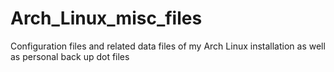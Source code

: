 # Arch_Linux_misc_files
Configuration files and related data files of my Arch Linux installation as well as personal back up dot files
